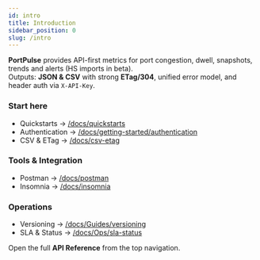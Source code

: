 ```yaml
---
id: intro
title: Introduction
sidebar_position: 0
slug: /intro
---
```


**PortPulse** provides API-first metrics for port congestion, dwell, snapshots, trends and alerts (HS imports in beta).  
Outputs: **JSON & CSV** with strong **ETag/304**, unified error model, and header auth via `X-API-Key`.

### Start here
- Quickstarts → [/docs/quickstarts](/docs/quickstarts)
- Authentication → [/docs/getting-started/authentication](/docs/getting-started/authentication)
- CSV & ETag → [/docs/csv-etag](/docs/csv-etag)

### Tools & Integration
- Postman → [/docs/postman](/docs/postman)
- Insomnia → [/docs/insomnia](/docs/insomnia)

### Operations
- Versioning → [/docs/Guides/versioning](/docs/Guides/versioning)
- SLA & Status → [/docs/Ops/sla-status](/docs/Ops/sla-status)

Open the full **API Reference** from the top navigation.
